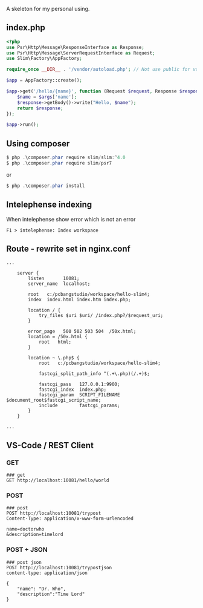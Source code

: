 A skeleton for my personal using.

## index.php
```php
<?php
use Psr\Http\Message\ResponseInterface as Response;
use Psr\Http\Message\ServerRequestInterface as Request;
use Slim\Factory\AppFactory;

require_once __DIR__ . '/vendor/autoload.php'; // Not use public for vscode workspace

$app = AppFactory::create();

$app->get('/hello/{name}', function (Request $request, Response $response, array $args) {
    $name = $args['name'];
    $response->getBody()->write("Hello, $name");
    return $response;
});

$app->run();
```

## Using composer
```powershell
$ php .\composer.phar require slim/slim:^4.0
$ php .\composer.phar require slim/psr7
```

or

```powershell
$ php .\composer.phar install
```

## Intelephense indexing
When intelephense show error which is not an error
```
F1 > intelephense: Index workspace
```

## Route - rewrite set in nginx.conf
```nginx
...

    server {
        listen       10081;
        server_name  localhost;

        root   c:/pcbangstudio/workspace/hello-slim4;
        index  index.html index.htm index.php;

        location / {
            try_files $uri $uri/ /index.php?/$request_uri;
        }

        error_page   500 502 503 504  /50x.html;
        location = /50x.html {
            root   html;
        }

        location ~ \.php$ {
            root   c:/pcbangstudio/workspace/hello-slim4;
            
            fastcgi_split_path_info ^(.+\.php)(/.+)$;
            
            fastcgi_pass   127.0.0.1:9900;
            fastcgi_index  index.php;
            fastcgi_param  SCRIPT_FILENAME  $document_root$fastcgi_script_name;
            include        fastcgi_params;
        }
    }

...
```


## VS-Code / REST Client
### GET
```http
### get
GET http://localhost:10081/hello/world
```
### POST
```http
### post
POST http://localhost:10081/trypost
Content-Type: application/x-www-form-urlencoded

name=doctorwho
&description=timelord
```
### POST + JSON
```http
### post json
POST http://localhost:10081/trypostjson
content-type: application/json

{
    "name": "Dr. Who",
    "description":"Time Lord"
}
```
